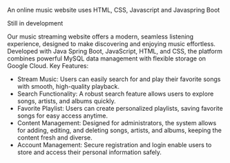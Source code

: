 An online music website uses HTML, CSS, Javascript and Javaspring Boot

Still in development

Our music streaming website offers a modern, seamless listening experience, designed to make discovering and enjoying music effortless. Developed with Java Spring Boot, JavaScript, HTML, and CSS, the platform combines powerful MySQL data management with flexible storage on Google Cloud.
Key Features:
- Stream Music: Users can easily search for and play their favorite songs with smooth, high-quality playback.
- Search Functionality: A robust search feature allows users to explore songs, artists, and albums quickly.
- Favorite Playlist: Users can create personalized playlists, saving favorite songs for easy access anytime.
- Content Management: Designed for administrators, the system allows for adding, editing, and deleting songs, artists, and albums, keeping the content fresh and diverse.
- Account Management: Secure registration and login enable users to store and access their personal information safely.
